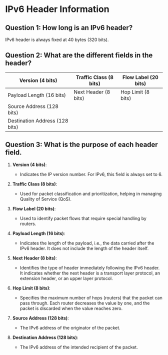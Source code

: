 # IPv6 Header Information

## Question 1: How long is an IPv6 header?

IPv6 header is always fixed at 40 bytes (320 bits).

## Question 2: What are the different fields in the header?

| Version (4 bits)               | Traffic Class (8 bits) | Flow Label (20 bits) |
| ------------------------------ | ---------------------- | -------------------- |
| Payload Length (16 bits)       | Next Header (8 bits)   | Hop Limit (8 bits)   |
| Source Address (128 bits)      |
| Destination Address (128 bits) |

## Question 3: What is the purpose of each header field.

1. **Version (4 bits)**:

   - Indicates the IP version number. For IPv6, this field is always set to 6.

2. **Traffic Class (8 bits)**:

   - Used for packet classification and prioritization, helping in managing Quality of Service (QoS).

3. **Flow Label (20 bits)**:

   - Used to identify packet flows that require special handling by routers.

4. **Payload Length (16 bits)**:

   - Indicates the length of the payload, i.e., the data carried after the IPv6 header. It does not include the length of the header itself.

5. **Next Header (8 bits)**:

   - Identifies the type of header immediately following the IPv6 header. It indicates whether the next header is a transport layer protocol, an extension header, or an upper layer protocol.

6. **Hop Limit (8 bits)**:

   - Specifies the maximum number of hops (routers) that the packet can pass through. Each router decreases the value by one, and the packet is discarded when the value reaches zero.

7. **Source Address (128 bits)**:

   - The IPv6 address of the originator of the packet.

8. **Destination Address (128 bits)**:
   - The IPv6 address of the intended recipient of the packet.
